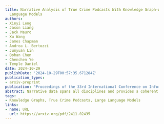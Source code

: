 ```yaml
---
title: Narrative Analysis of True Crime Podcasts With Knowledge Graph-Augmented Large
  Language Models
authors:
- Xinyi Leng
- Jason Liang
- Jack Mauro
- Xu Wang
- James Chapman
- Andrea L. Bertozzi
- Junyuan Lin
- Bohan Chen
- Chenchen Ye
- Temple Daniel
date: 2024-10-29
publishDate: '2024-10-29T00:57:35.671284Z'
publication_types:
- arxiv-preprint
publication: 'Proceedings of the 33rd International Conference on Information and Knowledge Management, GTA3 Workshop-2024'
abstract: Narrative data spans all disciplines and provides a coherent model of the world to the reader or viewer. Recent advancement in machine learning and Large Language Models (LLMs) have enable great strides in analyzing natural language. However, Large language models (LLMs) still struggle with complex narrative arcs as well as narratives containing conflicting information. Recent work indicates LLMs augmented with external knowledge bases can improve the accuracy and interpretability of the resulting models. In this work, we analyze the effectiveness of applying knowledge graphs (KGs) in understanding true-crime podcast data from both classical Natural Language Processing (NLP) and LLM approaches. We directly compare KG-augmented LLMs (KGLLMs) with classical methods for KG construction, topic modeling, and sentiment analysis. Additionally, the KGLLM allows us to query the knowledge base in natural language and test its ability to factually answer questions. We examine the robustness of the model to adversarial prompting in order to test the model’s ability to deal with conflicting information. Finally, we apply classical methods to understand more subtle aspects of the text such as the use of hearsay and sentiment in narrative construction and propose future directions. Our results indicate that KGLLMs outperform LLMs on a variety of metrics, are more robust to adversarial prompts, and are more capable of summarizing the text into topics.
tags:
- Knowledge Graphs, True Crime Podcasts, Large Language Models
links:
- name: URL
  url: https://arxiv.org/pdf/2411.02435
---
```

